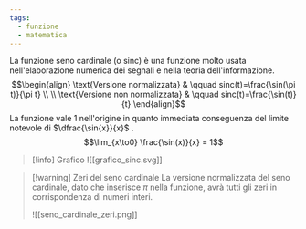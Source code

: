 ```yaml
---
tags:
  - funzione
  - matematica
---
```

La funzione seno cardinale (o sinc) è una funzione molto usata nell'elaborazione numerica dei segnali e nella teoria dell'informazione. 
$$\begin{align}
\text{Versione normalizzata} & \qquad sinc(t)=\frac{\sin(\pi t)}{\pi t} \\ \\
\text{Versione non normalizzata} & \qquad sinc(t)=\frac{\sin(t)}{t}
\end{align}$$
La funzione vale 1 nell'origine in quanto immediata conseguenza del limite notevole di $\dfrac{\sin{x}}{x}$ .
$$\lim_{x\to0} \frac{\sin(x)}{x} = 1$$

> [!info] Grafico
> ![[grafico_sinc.svg]]

> [!warning] Zeri del seno cardinale
> La versione normalizzata del seno cardinale, dato che inserisce $\pi$ nella funzione, avrà tutti gli zeri in corrispondenza di numeri interi.
> 
> ![[seno_cardinale_zeri.png]]
